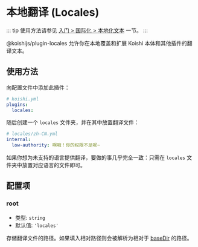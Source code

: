 # 本地翻译 (Locales)

::: tip
使用方法请参见 [入门 > 国际化 > 本地化文本](../../manual/usage/i18n.md#本地化文本) 一节。
:::

@koishijs/plugin-locales 允许你在本地覆盖和扩展 Koishi 本体和其他插件的翻译文本。

## 使用方法

向配置文件中添加此插件：

```yaml
# koishi.yml
plugins:
  locales:
```

随后创建一个 `locales` 文件夹，并在其中放置翻译文件：

```yaml
# locales/zh-CN.yml
internal:
  low-authority: 啊哦！你的权限不足呢~
```

如果你想为未支持的语言提供翻译，要做的事几乎完全一致：只需在 `locales` 文件夹中放置对应语言的文件即可。

## 配置项

### root

- 类型: `string`
- 默认值: `'locales'`

存储翻译文件的路径。如果填入相对路径则会被解析为相对于 [baseDir](../../api/core/context.md#ctx-basedir) 的路径。
